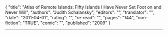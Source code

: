 {
"title": "Atlas of Remote Islands: Fifty Islands I Have Never Set Foot on and Never Will",
"authors": "Judith Schalansky",
"editors": "",
"translator": "",
"date": "2011-04-01",
"rating": "",
"re-read": "",
"pages": "144",
"non-fiction": "TRUE",
"comic": "",
"published": "2009"
}

---

